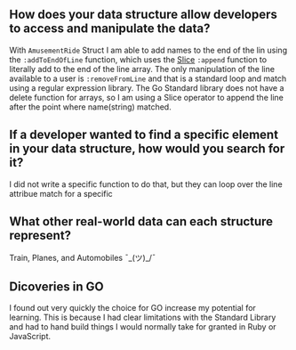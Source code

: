 ## How does your data structure allow developers to access and manipulate the data?

With `AmusementRide` Struct I am able to add names to the end of the lin using the `:addToEndOfLine` function, which uses the [Slice](http://blog.golang.org/go-slices-usage-and-internals) `:append` function to literally add to the end of the line array.
The only manipulation of the line available to a user is `:removeFromLine` and that is a standard loop and match using a regular expression library. The Go Standard library does not have a delete function for arrays, so I am using a Slice operator to append the line after the point where name(string) matched. 

## If a developer wanted to find a specific element in your data structure, how would you search for it?

I did not write a specific function to do that, but they can loop over the line attribue match for a specific 

## What other real-world data can each structure represent?
Train, Planes, and Automobiles ¯\_(ツ)_/¯

## Dicoveries in GO

I found out very quickly the choice for GO increase my potential for learning. This is because I had clear limitations with the Standard Library and had to hand build things I would normally take for granted in Ruby or JavaScript.  
